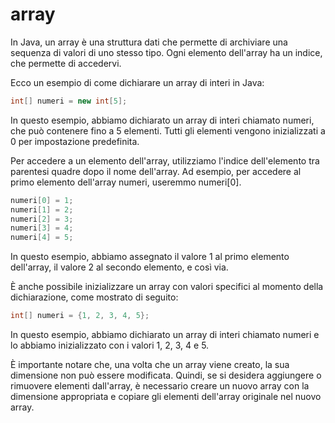 
# array

In Java, un array è una struttura dati che permette di archiviare una sequenza di valori di uno stesso tipo. Ogni elemento dell'array ha un indice, che permette di accedervi.

Ecco un esempio di come dichiarare un array di interi in Java:

```java
int[] numeri = new int[5];
```

In questo esempio, abbiamo dichiarato un array di interi chiamato numeri, che può contenere fino a 5 elementi. Tutti gli elementi vengono inizializzati a 0 per impostazione predefinita.

Per accedere a un elemento dell'array, utilizziamo l'indice dell'elemento tra parentesi quadre dopo il nome dell'array. Ad esempio, per accedere al primo elemento dell'array numeri, useremmo numeri[0].

```java
numeri[0] = 1;
numeri[1] = 2;
numeri[2] = 3;
numeri[3] = 4;
numeri[4] = 5;
```

In questo esempio, abbiamo assegnato il valore 1 al primo elemento dell'array, il valore 2 al secondo elemento, e così via.

È anche possibile inizializzare un array con valori specifici al momento della dichiarazione, come mostrato di seguito:

```java
int[] numeri = {1, 2, 3, 4, 5};
```

In questo esempio, abbiamo dichiarato un array di interi chiamato numeri e lo abbiamo inizializzato con i valori 1, 2, 3, 4 e 5.

È importante notare che, una volta che un array viene creato, la sua dimensione non può essere modificata. Quindi, se si desidera aggiungere o rimuovere elementi dall'array, è necessario creare un nuovo array con la dimensione appropriata e copiare gli elementi dell'array originale nel nuovo array.

